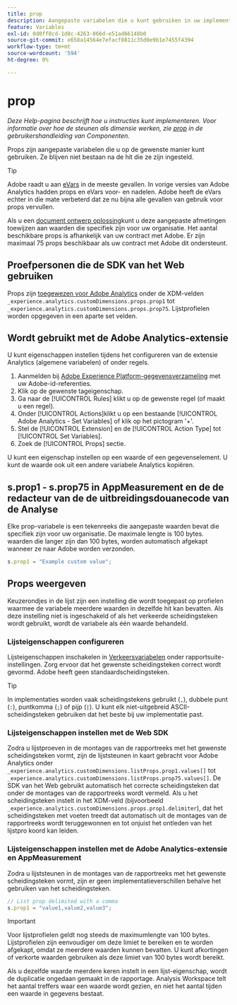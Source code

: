 ```yaml
---
title: prop
description: Aangepaste variabelen die u kunt gebruiken in uw implementatie.
feature: Variables
exl-id: 0d0ff8cd-1d8c-4263-866d-e51ad66148b0
source-git-commit: e658a14564e7efacf8811c35d0e9b1e7455f4394
workflow-type: tm+mt
source-wordcount: '594'
ht-degree: 0%

---
```


# prop

*Deze Help-pagina beschrijft hoe u instructies kunt implementeren. Voor informatie over hoe de steunen als dimensie werken, zie [prop](/help/components/dimensions/prop.md) in de gebruikershandleiding van Componenten.*

Props zijn aangepaste variabelen die u op de gewenste manier kunt gebruiken. Ze blijven niet bestaan na de hit die ze zijn ingesteld.

>[!TIP]
>
>Adobe raadt u aan [eVars](evar.md) in de meeste gevallen. In vorige versies van Adobe Analytics hadden props en eVars voor- en nadelen. Adobe heeft de eVars echter in die mate verbeterd dat ze nu bijna alle gevallen van gebruik voor props vervullen.

Als u een [document ontwerp oplossing](/help/implement/prepare/solution-design.md)kunt u deze aangepaste afmetingen toewijzen aan waarden die specifiek zijn voor uw organisatie. Het aantal beschikbare props is afhankelijk van uw contract met Adobe. Er zijn maximaal 75 props beschikbaar als uw contract met Adobe dit ondersteunt.

## Proefpersonen die de SDK van het Web gebruiken

Props zijn [toegewezen voor Adobe Analytics](https://experienceleague.adobe.com/docs/analytics/implementation/aep-edge/variable-mapping.html) onder de XDM-velden `_experience.analytics.customDimensions.props.prop1` tot `_experience.analytics.customDimensions.props.prop75`. Lijstprofielen worden opgegeven in een aparte set velden.

## Wordt gebruikt met de Adobe Analytics-extensie

U kunt eigenschappen instellen tijdens het configureren van de extensie Analytics (algemene variabelen) of onder regels.

1. Aanmelden bij [Adobe Experience Platform-gegevensverzameling](https://experience.adobe.com/data-collection) met uw Adobe-id-referenties.
2. Klik op de gewenste tageigenschap.
3. Ga naar de [!UICONTROL Rules] klikt u op de gewenste regel (of maakt u een regel).
4. Onder [!UICONTROL Actions]klikt u op een bestaande [!UICONTROL Adobe Analytics - Set Variables] of klik op het pictogram &#39;+&#39;.
5. Stel de [!UICONTROL Extension] en de [!UICONTROL Action Type] tot [!UICONTROL Set Variables].
6. Zoek de [!UICONTROL Props] sectie.

U kunt een eigenschap instellen op een waarde of een gegevenselement. U kunt de waarde ook uit een andere variabele Analytics kopiëren.

## s.prop1 - s.prop75 in AppMeasurement en de de redacteur van de de uitbreidingsdouanecode van de Analyse

Elke prop-variabele is een tekenreeks die aangepaste waarden bevat die specifiek zijn voor uw organisatie. De maximale lengte is 100 bytes. waarden die langer zijn dan 100 bytes, worden automatisch afgekapt wanneer ze naar Adobe worden verzonden.

```js
s.prop1 = "Example custom value";
```

## Props weergeven

Keuzerondjes in de lijst zijn een instelling die wordt toegepast op profielen waarmee de variabele meerdere waarden in dezelfde hit kan bevatten. Als deze instelling niet is ingeschakeld of als het verkeerde scheidingsteken wordt gebruikt, wordt de variabele als één waarde behandeld.

### Lijsteigenschappen configureren

Lijsteigenschappen inschakelen in [Verkeersvariabelen](/help/admin/admin/c-manage-report-suites/c-edit-report-suites/c-traffic-variables/traffic-var.md) onder rapportsuite-instellingen. Zorg ervoor dat het gewenste scheidingsteken correct wordt gevormd. Adobe heeft geen standaardscheidingsteken.

>[!TIP]
>
>In implementaties worden vaak scheidingstekens gebruikt (`,`), dubbele punt (`:`), puntkomma (`;`) of pijp (`|`). U kunt elk niet-uitgebreid ASCII-scheidingsteken gebruiken dat het beste bij uw implementatie past.

### Lijsteigenschappen instellen met de Web SDK

Zodra u lijstproeven in de montages van de rapportreeks met het gewenste scheidingsteken vormt, zijn de lijststeunen in kaart gebracht voor Adobe Analytics onder `_experience.analytics.customDimensions.listProps.prop1.values[]` tot `_experience.analytics.customDimensions.listProps.prop75.values[]`. De SDK van het Web gebruikt automatisch het correcte scheidingsteken dat onder de montages van de rapportreeks wordt vermeld. Als u het scheidingsteken instelt in het XDM-veld (bijvoorbeeld `_experience.analytics.customDimensions.props.prop1.delimiter`), dat het scheidingsteken met voeten treedt dat automatisch uit de montages van de rapportreeks wordt teruggewonnen en tot onjuist het ontleden van het lijstpro koord kan leiden.

### Lijsteigenschappen instellen met de Adobe Analytics-extensie en AppMeasurement

Zodra u lijststeunen in de montages van de rapportreeks met het gewenste scheidingsteken vormt, zijn er geen implementatieverschillen behalve het gebruiken van het scheidingsteken.

```js
// List prop delimited with a comma
s.prop1 = "value1,value2,value3";
```

>[!IMPORTANT]
>
>Voor lijstprofielen geldt nog steeds de maximumlengte van 100 bytes. Lijstprofielen zijn eenvoudiger om deze limiet te bereiken en te worden afgekapt, omdat ze meerdere waarden kunnen bevatten. U kunt afkortingen of verkorte waarden gebruiken als deze limiet van 100 bytes wordt bereikt.

Als u dezelfde waarde meerdere keren instelt in een lijst-eigenschap, wordt de duplicatie ongedaan gemaakt in de rapportage. Analysis Workspace telt het aantal treffers waar een waarde wordt gezien, en niet het aantal tijden een waarde in gegevens bestaat.
